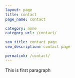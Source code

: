 ```yaml
---
layout: page
title: contact
page_name: contact

category: none
category_url: /contact/

seo_title: contact page
seo_description: contact page

permalink: /contact/
---
```


This is first paragraph
